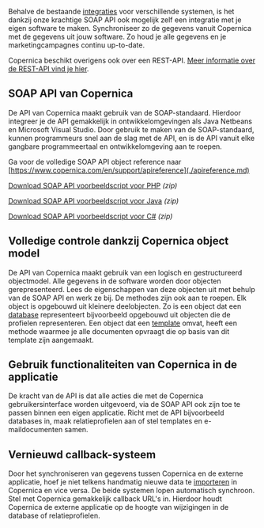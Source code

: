 Behalve de bestaande
[integraties](./integraties.md "Integraties")
voor verschillende systemen, is het dankzij onze krachtige SOAP API ook
mogelijk zelf een integratie met je eigen software te maken.
Synchroniseer zo de gegevens vanuit Copernica met de gegevens uit jouw
software. Zo houd je alle gegevens en je marketingcampagnes continu
up-to-date.

Copernica beschikt overigens ook over een REST-API. [Meer informatie
over de REST-API vind je hier](./the-copernica-rest-api.md "REST-API").

SOAP API van Copernica
----------------------

De API van Copernica maakt gebruik van de SOAP-standaard. Hierdoor
integreer je de API gemakkelijk in ontwikkelomgevingen als Java Netbeans
en Microsoft Visual Studio. Door gebruik te maken van de SOAP-standaard,
kunnen programmeurs snel aan de slag met de API, en is de API vanuit
elke gangbare programmeertaal en ontwikkelomgeving aan te roepen.

Ga voor de volledige SOAP API object reference naar
[https://www.copernica.com/en/support/apireference](./apireference.md)

[Download SOAP API voorbeeldscript voor
PHP](soaptest_php_1-5.zip "Download SOAP API voorbeeldscript voor PHP")
*(zip)*

[Download SOAP API voorbeeldscript voor
Java](Copernicacom/soaptest_java.zip "Download SOAP API voorbeeldscript voor Java")
*(zip)*

[Download SOAP API voorbeeldscript voor
C\#](Copernicacom/soaptest_cs.zip "Download SOAP API voorbeeldscript voor C#")
*(zip)*

Volledige controle dankzij Copernica object model
-------------------------------------------------

De API van Copernica maakt gebruik van een logisch en gestructureerd
objectmodel. Alle gegevens in de software worden door objecten
gerepresenteerd. Lees de eigenschappen van deze objecten uit met behulp
van de SOAP API en werk ze bij. De methodes zijn ook aan te roepen. Elk
object is opgebouwd uit kleinere deelobjecten. Zo is een object dat een
[database](./maak-je-eigen-database.md "Maak en beheer je eigen database(s)")
representeert bijvoorbeeld opgebouwd uit objecten die de profielen
representeren. Een object dat een
[template](./ontwerp-je-eigen-email-templates.md "Ontwikkel je eigen dynamische templates")
omvat, heeft een methode waarmee je alle documenten opvraagt die op
basis van dit template zijn aangemaakt.

Gebruik functionaliteiten van Copernica in de applicatie
--------------------------------------------------------

De kracht van de API is dat alle acties die met de Copernica
gebruikersinterface worden uitgevoerd, via de SOAP API ook zijn toe te
passen binnen een eigen applicatie. Richt met de API bijvoorbeeld
databases in, maak relatieprofielen aan of stel templates en
e-maildocumenten samen.

Vernieuwd callback-systeem
--------------------------

Door het synchroniseren van gegevens tussen Copernica en de externe
applicatie, hoef je niet telkens handmatig nieuwe data te
[importeren](./importeer-en-exporteer-data.md "Importeer en exporteer gegevens")
in Copernica en vice versa. De beide systemen lopen automatisch
synchroon. Stel met Copernica gemakkelijk callback URL's in. Hierdoor
houdt Copernica de externe applicatie op de hoogte van wijzigingen in de
database of relatieprofielen.
